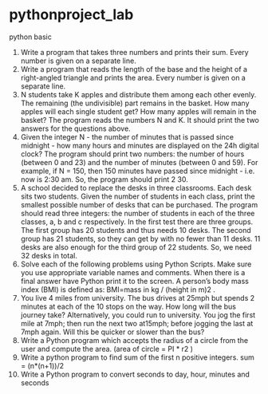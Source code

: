 # pythonproject_lab
python basic
1. Write a program that takes three numbers and prints their sum. Every number is given on 
a separate line.
2. Write a program that reads the length of the base and the height of a right-angled triangle 
and prints the area. Every number is given on a separate line.
3. N students take K apples and distribute them among each other evenly. The remaining 
(the undivisible) part remains in the basket. How many apples will each single student 
get? How many apples will remain in the basket? The program reads the numbers N and 
K. It should print the two answers for the questions above.
4. Given the integer N - the number of minutes that is passed since midnight - how many 
hours and minutes are displayed on the 24h digital clock?
The program should print two numbers: the number of hours (between 0 and 23) and the 
number of minutes (between 0 and 59).
For example, if N = 150, then 150 minutes have passed since midnight - i.e. now is 2:30 
am. So, the program should print 2 30.
5. A school decided to replace the desks in three classrooms. Each desk sits two students. 
Given the number of students in each class, print the smallest possible number of desks 
that can be purchased.
The program should read three integers: the number of students in each of the three 
classes, a, b and c respectively.
In the first test there are three groups. The first group has 20 students and thus needs 10 
desks. The second group has 21 students, so they can get by with no fewer than 11 desks. 
11 desks are also enough for the third group of 22 students. So, we need 32 desks in total. 
6. Solve each of the following problems using Python Scripts. Make sure you use appropriate 
variable names and comments. When there is a final answer have Python print it to the 
screen.
A person’s body mass index (BMI) is defined as:
BMI=mass in kg / (height in m)2
.
7. You live 4 miles from university. The bus drives at 25mph but spends 2 minutes at each 
of the 10 stops on the way. How long will the bus journey take? Alternatively, you could 
run to university. You jog the first mile at 7mph; then run the next two at15mph; before 
jogging the last at 7mph again. Will this be quicker or slower than the bus?
8. Write a Python program which accepts the radius of a circle from the user and compute 
the area. (area of circle = PI * r2
)
9. Write a python program to find sum of the first n positive integers. 
sum = (n*(n+1))/2
10. Write a Python program to convert seconds to day, hour, minutes and seconds

